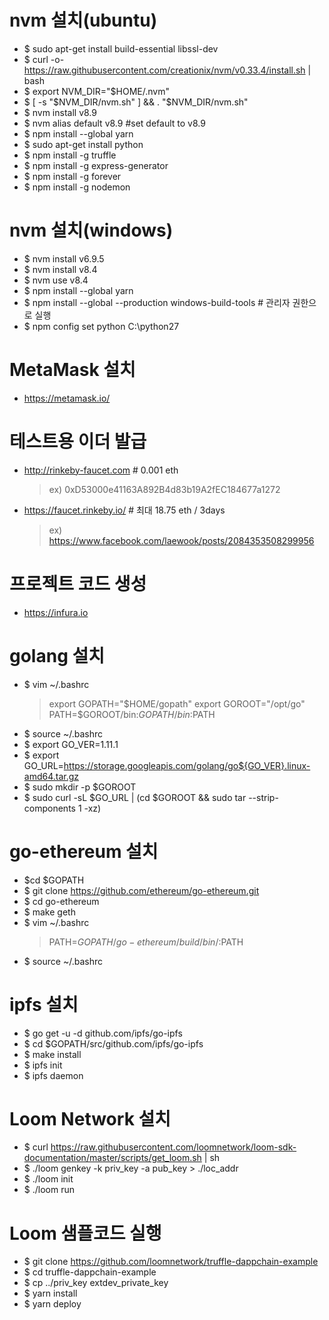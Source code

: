 # nvm 설치(ubuntu)
- $ sudo apt-get install build-essential libssl-dev
- $ curl -o- https://raw.githubusercontent.com/creationix/nvm/v0.33.4/install.sh | bash
- $ export NVM_DIR="$HOME/.nvm"
- $ [ -s "$NVM_DIR/nvm.sh" ] && . "$NVM_DIR/nvm.sh"
- $ nvm install v8.9
- $ nvm alias default v8.9 #set default to v8.9
- $ npm install --global yarn
- $ sudo apt-get install python
- $ npm install -g truffle
- $ npm install -g express-generator
- $ npm install -g forever
- $ npm install -g nodemon

# nvm 설치(windows)
- $ nvm install v6.9.5
- $ nvm install v8.4
- $ nvm use v8.4
- $ npm install --global yarn
- $ npm install --global --production windows-build-tools # 관리자 권한으로 실행
- $ npm config set python C:\python27

# MetaMask 설치
- https://metamask.io/

# 테스트용 이더 발급
- http://rinkeby-faucet.com # 0.001 eth
  > ex) 0xD53000e41163A892B4d83b19A2fEC184677a1272
- https://faucet.rinkeby.io/ # 최대 18.75 eth / 3days
  > ex) https://www.facebook.com/laewook/posts/2084353508299956

# 프로젝트 코드 생성
- https://infura.io

# golang 설치
- $ vim ~/.bashrc
  > export GOPATH="$HOME/gopath"
  > export GOROOT="/opt/go"
  > PATH=$GOROOT/bin:$GOPATH/bin:$PATH
- $ source ~/.bashrc
- $ export GO_VER=1.11.1
- $ export GO_URL=https://storage.googleapis.com/golang/go${GO_VER}.linux-amd64.tar.gz
- $ sudo mkdir -p $GOROOT
- $ sudo curl -sL $GO_URL | (cd $GOROOT && sudo tar --strip-components 1 -xz)

# go-ethereum 설치
- $cd $GOPATH
- $ git clone https://github.com/ethereum/go-ethereum.git
- $ cd go-ethereum
- $ make geth
- $ vim ~/.bashrc
  > PATH=$GOPATH/go-ethereum/build/bin/:$PATH
- $ source ~/.bashrc

# ipfs 설치
- $ go get -u -d github.com/ipfs/go-ipfs
- $ cd $GOPATH/src/github.com/ipfs/go-ipfs
- $ make install
- $ ipfs init
- $ ipfs daemon

# Loom Network 설치
- $ curl https://raw.githubusercontent.com/loomnetwork/loom-sdk-documentation/master/scripts/get_loom.sh | sh
- $ ./loom genkey -k priv_key -a pub_key > ./loc_addr
- $ ./loom init
- $ ./loom run

# Loom 샘플코드 실행
- $ git clone https://github.com/loomnetwork/truffle-dappchain-example
- $ cd truffle-dappchain-example
- $ cp ../priv_key extdev_private_key
- $ yarn install
- $ yarn deploy
